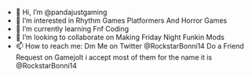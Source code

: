 - 👋 Hi, I’m @pandajustgaming
- 👀 I’m interested in Rhythm Games Platformers And Horror Games 
- 🌱 I’m currently learning Fnf Coding
- 💞️ I’m looking to collaborate on Making Friday Night Funkin Mods
- 📫 How to reach me: Dm Me on Twitter @RockstarBonni14 Do a Friend Request on Gamejolt i accept most of them for the name it is @RockstarBonni14
